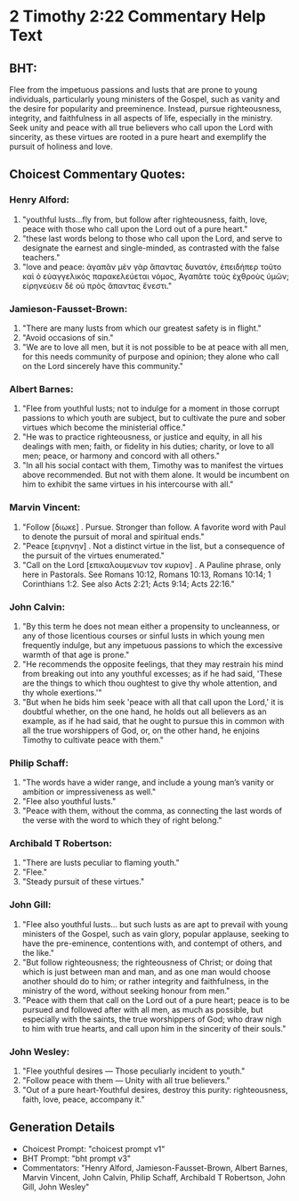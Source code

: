 # 2 Timothy 2:22 Commentary Help Text

## BHT:
Flee from the impetuous passions and lusts that are prone to young individuals, particularly young ministers of the Gospel, such as vanity and the desire for popularity and preeminence. Instead, pursue righteousness, integrity, and faithfulness in all aspects of life, especially in the ministry. Seek unity and peace with all true believers who call upon the Lord with sincerity, as these virtues are rooted in a pure heart and exemplify the pursuit of holiness and love.

## Choicest Commentary Quotes:
### Henry Alford:
1. "youthful lusts...fly from, but follow after righteousness, faith, love, peace with those who call upon the Lord out of a pure heart." 
2. "these last words belong to those who call upon the Lord, and serve to designate the earnest and single-minded, as contrasted with the false teachers."
3. "love and peace: ἀγαπᾶν μὲν γὰρ ἅπαντας δυνατόν, ἐπειδήπερ τοῦτο καὶ ὁ εὐαγγελικὸς παρακελεύεται νόμος, Ἀγαπᾶτε τοὺς ἐχθροὺς ὑμῶν; εἰρηνεύειν δὲ οὐ πρὸς ἅπαντας ἔνεστι."

### Jamieson-Fausset-Brown:
1. "There are many lusts from which our greatest safety is in flight." 
2. "Avoid occasions of sin." 
3. "We are to love all men, but it is not possible to be at peace with all men, for this needs community of purpose and opinion; they alone who call on the Lord sincerely have this community."

### Albert Barnes:
1. "Flee from youthful lusts; not to indulge for a moment in those corrupt passions to which youth are subject, but to cultivate the pure and sober virtues which become the ministerial office."
2. "He was to practice righteousness, or justice and equity, in all his dealings with men; faith, or fidelity in his duties; charity, or love to all men; peace, or harmony and concord with all others."
3. "In all his social contact with them, Timothy was to manifest the virtues above recommended. But not with them alone. It would be incumbent on him to exhibit the same virtues in his intercourse with all."

### Marvin Vincent:
1. "Follow [διωκε] . Pursue. Stronger than follow. A favorite word with Paul to denote the pursuit of moral and spiritual ends."
2. "Peace [ειρηνην] . Not a distinct virtue in the list, but a consequence of the pursuit of the virtues enumerated."
3. "Call on the Lord [επικαλουμενων τον κυριον] . A Pauline phrase, only here in Pastorals. See Romans 10:12, Romans 10:13, Romans 10:14; 1 Corinthians 1:2. See also Acts 2:21; Acts 9:14; Acts 22:16."

### John Calvin:
1. "By this term he does not mean either a propensity to uncleanness, or any of those licentious courses or sinful lusts in which young men frequently indulge, but any impetuous passions to which the excessive warmth of that age is prone."
2. "He recommends the opposite feelings, that they may restrain his mind from breaking out into any youthful excesses; as if he had said, 'These are the things to which thou oughtest to give thy whole attention, and thy whole exertions.'"
3. "But when he bids him seek 'peace with all that call upon the Lord,' it is doubtful whether, on the one hand, he holds out all believers as an example, as if he had said, that he ought to pursue this in common with all the true worshippers of God, or, on the other hand, he enjoins Timothy to cultivate peace with them."

### Philip Schaff:
1. "The words have a wider range, and include a young man’s vanity or ambition or impressiveness as well." 
2. "Flee also youthful lusts." 
3. "Peace with them, without the comma, as connecting the last words of the verse with the word to which they of right belong."

### Archibald T Robertson:
1. "There are lusts peculiar to flaming youth."
2. "Flee."
3. "Steady pursuit of these virtues."

### John Gill:
1. "Flee also youthful lusts... but such lusts as are apt to prevail with young ministers of the Gospel, such as vain glory, popular applause, seeking to have the pre-eminence, contentions with, and contempt of others, and the like."
2. "But follow righteousness; the righteousness of Christ; or doing that which is just between man and man, and as one man would choose another should do to him; or rather integrity and faithfulness, in the ministry of the word, without seeking honour from men."
3. "Peace with them that call on the Lord out of a pure heart; peace is to be pursued and followed after with all men, as much as possible, but especially with the saints, the true worshippers of God; who draw nigh to him with true hearts, and call upon him in the sincerity of their souls."

### John Wesley:
1. "Flee youthful desires — Those peculiarly incident to youth." 
2. "Follow peace with them — Unity with all true believers." 
3. "Out of a pure heart-Youthful desires, destroy this purity: righteousness, faith, love, peace, accompany it."


## Generation Details
- Choicest Prompt: "choicest prompt v1"
- BHT Prompt: "bht prompt v3"
- Commentators: "Henry Alford, Jamieson-Fausset-Brown, Albert Barnes, Marvin Vincent, John Calvin, Philip Schaff, Archibald T Robertson, John Gill, John Wesley"
